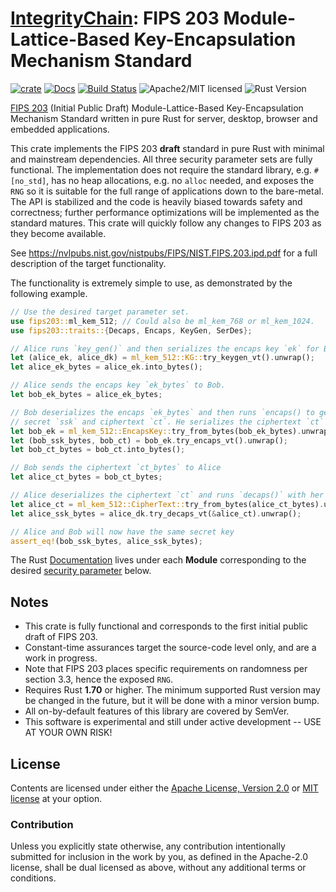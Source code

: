 # [IntegrityChain]: FIPS 203 Module-Lattice-Based Key-Encapsulation Mechanism Standard

[![crate][crate-image]][crate-link]
[![Docs][docs-image]][docs-link]
[![Build Status][build-image]][build-link]
![Apache2/MIT licensed][license-image]
![Rust Version][rustc-image]

[FIPS 203] (Initial Public Draft) Module-Lattice-Based Key-Encapsulation Mechanism Standard written in pure Rust for
server, desktop, browser and embedded applications.

This crate implements the FIPS 203 **draft** standard in pure Rust with minimal and mainstream dependencies. All three
security parameter sets are fully functional. The implementation does not require the standard library, e.g.
`#[no_std]`, has no heap allocations, e.g. no `alloc` needed, and exposes the `RNG` so it is suitable for the full range
of applications down to the bare-metal. The API is stabilized and the code is heavily biased towards safety and
correctness; further performance optimizations will be implemented as the standard matures. This crate will quickly
follow any changes to FIPS 203 as they become available.

See <https://nvlpubs.nist.gov/nistpubs/FIPS/NIST.FIPS.203.ipd.pdf> for a full description of the target functionality.

The functionality is extremely simple to use, as demonstrated by the following example.

~~~rust
// Use the desired target parameter set.
use fips203::ml_kem_512; // Could also be ml_kem_768 or ml_kem_1024. 
use fips203::traits::{Decaps, Encaps, KeyGen, SerDes};

// Alice runs `key_gen()` and then serializes the encaps key `ek` for Bob (to bytes).
let (alice_ek, alice_dk) = ml_kem_512::KG::try_keygen_vt().unwrap();
let alice_ek_bytes = alice_ek.into_bytes();

// Alice sends the encaps key `ek_bytes` to Bob.
let bob_ek_bytes = alice_ek_bytes;

// Bob deserializes the encaps `ek_bytes` and then runs `encaps() to get the shared 
// secret `ssk` and ciphertext `ct`. He serializes the ciphertext `ct` for Alice (to bytes).
let bob_ek = ml_kem_512::EncapsKey::try_from_bytes(bob_ek_bytes).unwrap();
let (bob_ssk_bytes, bob_ct) = bob_ek.try_encaps_vt().unwrap();
let bob_ct_bytes = bob_ct.into_bytes();

// Bob sends the ciphertext `ct_bytes` to Alice
let alice_ct_bytes = bob_ct_bytes;

// Alice deserializes the ciphertext `ct` and runs `decaps()` with her decaps key
let alice_ct = ml_kem_512::CipherText::try_from_bytes(alice_ct_bytes).unwrap();
let alice_ssk_bytes = alice_dk.try_decaps_vt(&alice_ct).unwrap();

// Alice and Bob will now have the same secret key
assert_eq!(bob_ssk_bytes, alice_ssk_bytes);
~~~

The Rust [Documentation][docs-link] lives under each **Module** corresponding to the desired
[security parameter](#modules) below.

## Notes

* This crate is fully functional and corresponds to the first initial public draft of FIPS 203.
* Constant-time assurances target the source-code level only, and are a work in progress.
* Note that FIPS 203 places specific requirements on randomness per section 3.3, hence the exposed `RNG`.
* Requires Rust **1.70** or higher. The minimum supported Rust version may be changed in the future, but
  it will be done with a minor version bump.
* All on-by-default features of this library are covered by SemVer.
* This software is experimental and still under active development -- USE AT YOUR OWN RISK!

## License

Contents are licensed under either the [Apache License, Version 2.0](http://www.apache.org/licenses/LICENSE-2.0)
or [MIT license](http://opensource.org/licenses/MIT) at your option.

### Contribution

Unless you explicitly state otherwise, any contribution intentionally submitted for inclusion in the work by you, as
defined in the Apache-2.0 license, shall be dual licensed as above, without any additional terms or conditions.

[//]: # (badges)

[crate-image]: https://buildstats.info/crate/fips203

[crate-link]: https://crates.io/crates/fips203

[docs-image]: https://docs.rs/fips203/badge.svg

[docs-link]: https://docs.rs/fips203/

[build-image]: https://github.com/integritychain/fips203/workflows/test/badge.svg

[build-link]: https://github.com/integritychain/fips203/actions?query=workflow%3Atest
[license-image]: https://img.shields.io/badge/license-Apache2.0/MIT-blue.svg
[rustc-image]: https://img.shields.io/badge/rustc-1.72+-blue.svg

[//]: # (general links)

[IntegrityChain]: https://github.com/integritychain/
[FIPS 203]: https://csrc.nist.gov/pubs/fips/203/ipd
